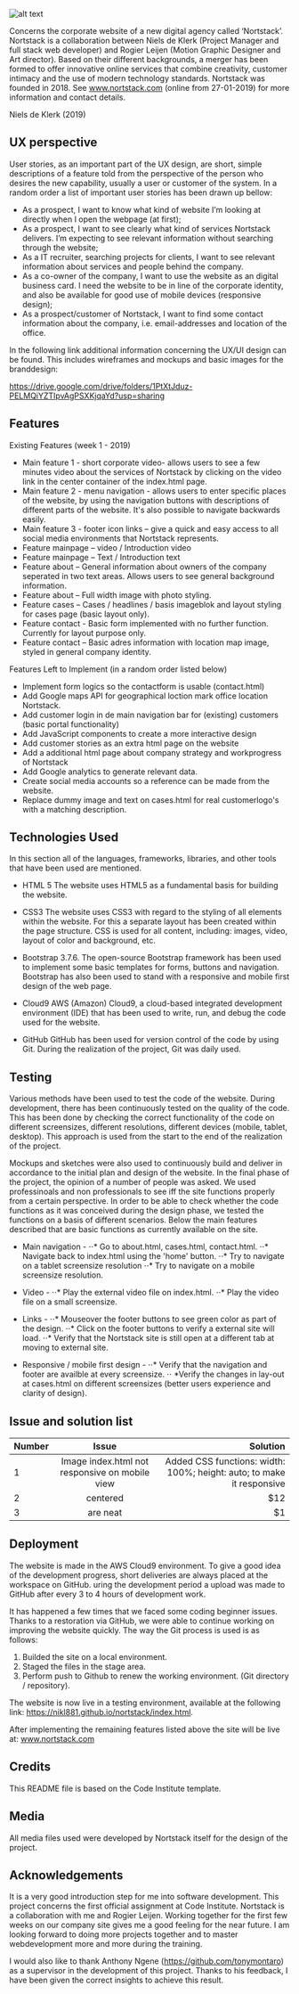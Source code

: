 ![alt text](https://nikl881.github.io/nortstack/images/artboard_full.png "Logo Full 1")

Concerns the corporate website of a new digital agency called  ‘Nortstack’. Nortstack is a collaboration between Niels de Klerk (Project Manager and full stack web developer) and Rogier Leijen (Motion Graphic Designer and Art director). 
Based on their different backgrounds, a merger has been formed to offer innovative online services that combine creativity, customer intimacy and the use of modern technology standards. 
Nortstack was founded in 2018. See www.nortstack.com (online from 27-01-2019) for more information and contact details. 

Niels de Klerk (2019) 

## UX perspective 

User stories, as an important part of the UX design, are short, simple descriptions of a feature told from the perspective of the person who desires the new capability, 
usually a user or customer of the system. In a random order a list of important user stories has been drawn up bellow: 

*	As a prospect, I want to know what kind of website I’m looking at directly when I open the webpage (at first); 
*	As a prospect, I want to see clearly what kind of services Nortstack delivers. I’m expecting to see relevant information without searching through the website; 
*	As a IT recruiter, searching projects for clients, I want to see relevant information about services and people behind the company. 
*	As a co-owner of the company, I want to use the website as an digital business card. I need the website to be in line of the corporate identity, and also be available for good use of mobile devices (responsive design); 
*	As a prospect/customer of Nortstack, I want to find some contact information about the company, i.e. email-addresses and location of the office.  

In the following link additional information concerning the UX/UI design can be found. This includes wireframes and mockups and basic images for the branddesign: 

https://drive.google.com/drive/folders/1PtXtJduz-PELMQiYZTIpvAgPSXKjqaYd?usp=sharing

## Features

Existing Features (week 1 - 2019) 

*	Main feature 1 -  short corporate video- allows users to see a few minutes video about the services of Nortstack by clicking on the video link in the center container of the index.html page. 
*	Main feature 2 - menu navigation - allows users to enter specific places of the website, by using the navigation buttons with descriptions of different parts of the website. It's also possible to navigate backwards easily.
*	Main feature 3 - footer icon links – give a quick and easy access to all social media environments that Nortstack represents. 
*	Feature mainpage – video / Introduction video  
*	Feature mainpage – Text / Introduction text 
*	Feature about – General information about owners of the company seperated in two text areas. Allows users to see general  background information. 
*	Feature about – Full width image with photo styling. 
*	Feature cases –  Cases / headlines / basis imageblok and layout styling for cases page (basic layout only). 
*	Feature contact - Basic form implemented with no further function. Currently for layout purpose only. 
*	Feature contact – Basic adres information with location map image, styled in general company identity. 

Features Left to Implement (in a random order listed below)

*	Implement form logics so the contactform is usable (contact.html)
*	Add Google maps API for geographical loction mark office location Nortstack.
*	Add customer login in de main navigation bar for (existing) customers (basic portal functionality) 
*	Add JavaScript components to create a more interactive design 
*	Add customer stories as an extra html page on the website 
*	Add a additional html page about company strategy and workprogress of Nortstack
*	Add Google analytics to generate relevant data. 
* Create social media accounts so a reference can be made from the website. 
* Replace dummy image and text on cases.html for real customerlogo's with a matching description.  

## Technologies Used

In this section all of the languages, frameworks, libraries, and other tools that have been used are mentioned. 

*	HTML 5
The website uses HTML5 as a fundamental basis for building the website.

*	CSS3
The website uses CSS3 with regard to the styling of all elements within the website. For this a separate layout has been created within the page structure. CSS is used for all content, including: images, video, layout of color and background, etc.

*	Bootstrap 3.7.6.
The open-source Bootstrap framework has been used to implement some basic templates for forms, buttons and navigation. Bootstrap has also been used to stand with a responsive and mobile first design of the web page.

*	Cloud9
AWS (Amazon) Cloud9, a cloud-based integrated development environment (IDE) that has been used to write, run, and debug the code used for the website. 

*	GitHub
GitHub has been used for version control of the code by using Git. During the realization of the project, Git was daily used.

## Testing

Various methods have been used to test the code of the website. During development,
there has been continuously tested on the quality of the code. This has been done by checking the correct functionality of the code on different screensizes, different resolutions,
different devices (mobile, tablet, desktop). This approach is used from the start to the end of the realization of the project.

Mockups and sketches were also used to continuously build and deliver in accordance to the initial plan and design of the website.
In the final phase of the project, the opinion of a number of people was asked. We used professinoals and non professionals to see iff the site functions properly from a certain perspective. 
In order to be able to check whether the code functions as it was conceived during the design phase, we tested the functions on a basis of different scenarios.
Below the main features described that are basic functions as currently available on the site.

* Main navigation - 
  ⋅⋅* Go to about.html, cases.html, contact.html. 
  ⋅⋅* Navigate back to index.html using the 'home' button.
  ⋅⋅* Try to navigate on a tablet screensize resolution
  ⋅⋅* Try to navigate on a mobile screensize resolution. 
  
* Video - 
  ⋅⋅* Play the external video file on index.html. 
  ⋅⋅* Play the video file on a small screensize. 
 
* Links - 
  ⋅⋅* Mouseover the footer buttons to see green color as part of the design.
  ⋅⋅* Click on the footer buttons to verify a external site will load.
  ⋅⋅* Verify that the Nortstack site is still open at a different tab at moving to external site. 

* Responsive / mobile first design - 
   ⋅⋅* Verify that the navigation and footer are availble at every screensize.
   ⋅⋅ *Verify the changes in lay-out at cases.html on different screensizes (better users experience and clarity of design).

## Issue and solution list 

| Number    | Issue          | Solution  |
| ------------- |:-------------:| -----:|
| 1	| Image index.html not responsive on mobile view| Added CSS functions: width: 100%; height: auto; to make it responsive |
| 2	| centered      |   $12 |
| 3	| are neat      |    $1 |

## Deployment

The website is made in the AWS Cloud9 environment. To give a good idea of the development progress, short deliveries are always placed at the workspace on GitHub. 
uring the development period a upload was made to GitHub after every 3 to 4 hours of development work.

It has happened a few times that we faced some coding beginner issues. Thanks to a restoration via GitHub, we were able to continue working on improving the website quickly. 
The way the Git process is used is as follows:

1. Builded the site on a local environment.
2. Staged the files in the stage area.
3. Perform push to Github to renew the working environment. (Git directory / repository).

The website is now live in a testing environment, available at the following link: https://nikl881.github.io/nortstack/index.html. 

After implementing the remaining features listed above the site will be live at: www.nortstack.com


## Credits

This README file is based on the Code Institute template.

## Media

All media files used were developed by Nortstack itself for the design of the project. 

## Acknowledgements

It is a very good introduction step for me into software development. 
This project concerns the first official assignment at Code Institute. 
Nortstack is a collaboration with me and Rogier Leijen. 
Working together for the first few weeks on our company site gives me a good feeling for the near future. 
I am looking forward to doing more projects together and to master webdevelopment more and more during the training. 

I would also like to thank Anthony Ngene (https://github.com/tonymontaro) as a supervisor in the development of this project. 
Thanks to his feedback, I have been given the correct insights to achieve this result.
